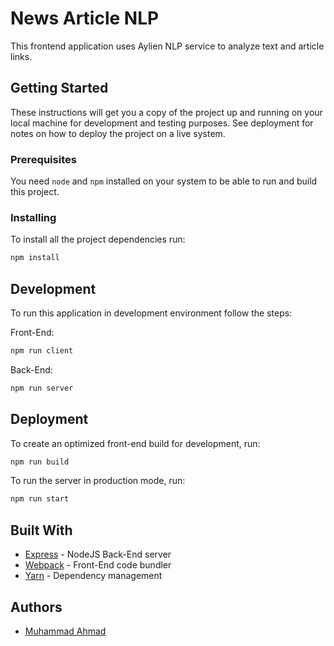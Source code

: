 # News Article NLP

This frontend application uses Aylien NLP service to analyze text and article links.

## Getting Started

These instructions will get you a copy of the project up and running on your local machine for development and testing
purposes. See deployment for notes on how to deploy the project on a live system.

### Prerequisites

You need `node` and `npm` installed on your system to be able to run and build this project.

### Installing

To install all the project dependencies run:
```bash
npm install
```

## Development

To run this application in development environment follow the steps:

Front-End:
```bash
npm run client
```

Back-End:
```bash
npm run server
```

## Deployment

To create an optimized front-end build for development, run:
```bash
npm run build
```

To run the server in production mode, run:
```bash
npm run start
```

## Built With

* [Express](https://expressjs.com/) - NodeJS Back-End server
* [Webpack](https://webpack.js.org/) - Front-End code bundler
* [Yarn](https://yarnpkg.com/lang/en/) - Dependency management

## Authors

* [Muhammad Ahmad](https://github.com/0xf10yd)
